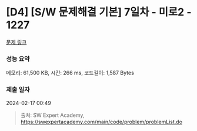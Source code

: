 # [D4] [S/W 문제해결 기본] 7일차 - 미로2 - 1227 

[문제 링크](https://swexpertacademy.com/main/code/problem/problemDetail.do?contestProbId=AV14wL9KAGkCFAYD) 

### 성능 요약

메모리: 61,500 KB, 시간: 266 ms, 코드길이: 1,587 Bytes

### 제출 일자

2024-02-17 00:49



> 출처: SW Expert Academy, https://swexpertacademy.com/main/code/problem/problemList.do